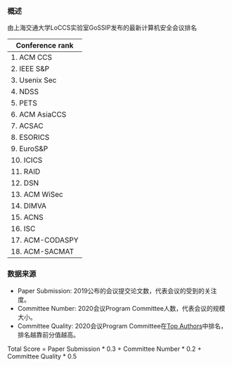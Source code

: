 ### 概述

由上海交通大学LoCCS实验室GoSSIP发布的最新计算机安全会议排名

| Conference rank | 
| ---- | 
| 1. ACM CCS |  
| 2. IEEE S&P |
| 3. Usenix Sec | 
| 4. NDSS |   
| 5. PETS |  
| 6. ACM AsiaCCS | 
| 7. ACSAC |   
| 8. ESORICS |  
| 9. EuroS&P | 
| 10. ICICS |  
| 11. RAID |  
| 12. DSN |  
| 13. ACM WiSec |  
| 14. DIMVA | 
| 15. ACNS |  
| 16. ISC |  
| 17. ACM-CODASPY |
| 18. ACM-SACMAT | 

### 数据来源
+ Paper Submission: 2019公布的会议提交论文数，代表会议的受到的关注度。
+ Committee Number: 2020会议Program Committee人数，代表会议的规模大小。
+ Committee Quality: 2020会议Program Committee在[Top Authors](http://s3.eurecom.fr/~balzarot/notes/top4_2018/authors_all_conf.html)中排名，排名越靠前分值越高。

Total Score = Paper Submission * 0.3 + Committee Number * 0.2 + Committee Quality * 0.5
